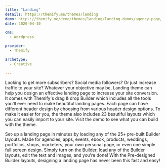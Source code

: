 ```yaml
---
title: "Landing"
details: https://themify.me/themes/landing
demo: https://themify.me/demo/themes/landing/landing-demos/agency-page/
date: 2020-04-10

cms: 
  - Wordpress

provider: 
  - Themify

archetype:
  - Creative
  
---
```


Looking to get more subscribers? Social media followers? Or just increase traffic to your site? Whatever your objective may be, Landing theme can help you design an effective landing page to increase your site conversion. It comes with Themify's drag & drop Builder which includes all the tools you'll ever need to make beautiful landing pages. Each page can have different header design by choosing from various header design options. To make it easier for you, the theme also includes 23 beautiful layouts which you can easily import to your site. Visit the demo to see what you can build with the theme.

Set-up a landing page in minutes by loading any of the 25+ pre-built Builder layouts. Made for agencies, apps, events, ebook, products, weddings, portfolios, shops, marketers, your own personal page, or even one simple full screen design. Simply turn on the Builder, load any of the Builder layouts, edit the text and images, and you're done! With the Pre-designed Builder layouts, designing a landing page has never been this fast and easy! 